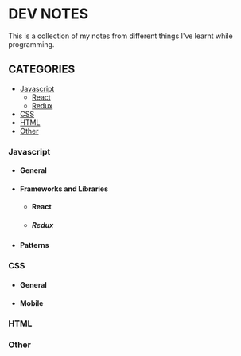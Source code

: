 # DEV NOTES
This is a collection of my notes from different things I've learnt while programming.

## CATEGORIES
- [Javascript](#javascript)
  - [React](#React)
  - [Redux](#Redux)
- [CSS](#CSS)
- [HTML](#HTML)
- [Other](#Other)

### Javascript

* #### General

* #### Frameworks and Libraries
  * #### React
  * ##### Redux

* #### Patterns

### CSS
* #### General
* #### Mobile

### HTML

### Other

